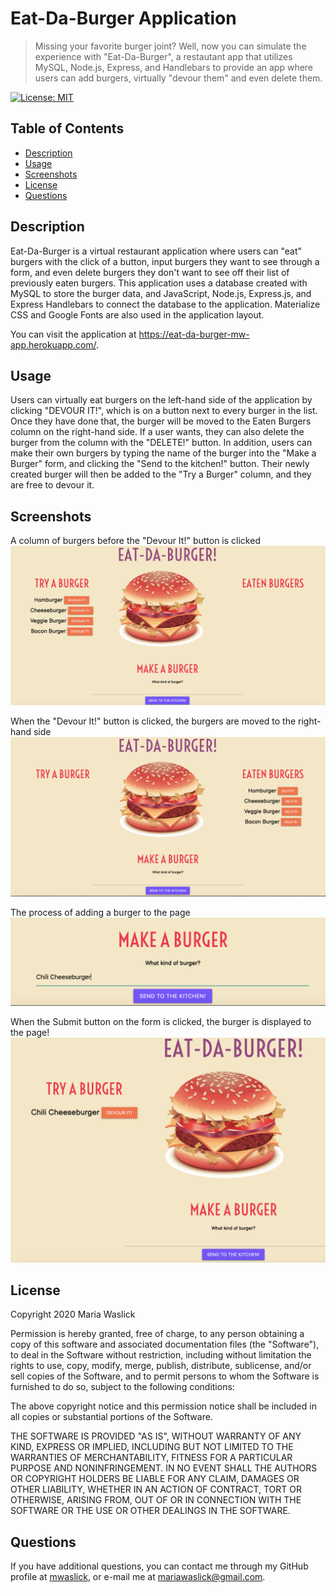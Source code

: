 # Eat-Da-Burger Application

> Missing your favorite burger joint? Well, now you can simulate the experience with "Eat-Da-Burger", a restautant app that utilizes MySQL, Node.js, Express, and Handlebars to provide an app where users can add burgers, virtually "devour them" and even delete them.

[![License: MIT](https://img.shields.io/badge/License-MIT-yellow.svg)](https://opensource.org/licenses/MIT)

## Table of Contents

 * [Description](#description)
 * [Usage](#usage)
  * [Screenshots](#screenshots)
  * [License](#license)
  * [Questions](#questions)

## Description

  Eat-Da-Burger is a virtual restaurant application where users can "eat" burgers with the click of a button, input burgers they want to see through a form, and even delete burgers they don't want to see off their list of previously eaten burgers. This application uses a database created with MySQL to store the burger data, and JavaScript, Node.js, Express.js, and Express Handlebars to connect the database to the application. Materialize CSS and Google Fonts are also used in the application layout.

  You can visit the application at https://eat-da-burger-mw-app.herokuapp.com/.

## Usage

Users can virtually eat burgers on the left-hand side of the application by clicking "DEVOUR IT!", which is on a button next to every burger in the list. Once they have done that, the burger will be moved to the Eaten Burgers column on the right-hand side. If a user wants, they can also delete the burger from the column with the "DELETE!" button. In addition, users can make their own burgers by typing the name of the burger into the "Make a Burger" form, and clicking the "Send to the kitchen!" button. Their newly created burger will then be added to the "Try a Burger" column, and they are free to devour it.

## Screenshots

A column of burgers before the "Devour It!" button is clicked
![The Eat-Da-Burger website with three burgers on the left hand side in the Try a Burger column](./screenshots/burgers1.png)

When the "Devour It!" button is clicked, the burgers are moved to the right-hand side
![The Eat-Da-Burger website with three burgers on the right hand side, with a Delete button next to them](./screenshots/burgers2.png)

The process of adding a burger to the page
![A close up of the form where the user can input a burger, where the user has written "Chili Cheeseburger"](./screenshots/addburger.png)

When the Submit button on the form is clicked, the burger is displayed to the page!
![The Eat-Da-Burger website now displays the previously added "Chili Cheeseburger" to the left-hand column, with a Devour It button next to it](./screenshots/displayburger.png)

## License

Copyright 2020 Maria Waslick

Permission is hereby granted, free of charge, to any person obtaining a copy of this software and associated documentation files (the "Software"), to deal in the Software without restriction, including without limitation the rights to use, copy, modify, merge, publish, distribute, sublicense, and/or sell copies of the Software, and to permit persons to whom the Software is furnished to do so, subject to the following conditions:

The above copyright notice and this permission notice shall be included in all copies or substantial portions of the Software.

THE SOFTWARE IS PROVIDED "AS IS", WITHOUT WARRANTY OF ANY KIND, EXPRESS OR IMPLIED, INCLUDING BUT NOT LIMITED TO THE WARRANTIES OF MERCHANTABILITY, FITNESS FOR A PARTICULAR PURPOSE AND NONINFRINGEMENT. IN NO EVENT SHALL THE AUTHORS OR COPYRIGHT HOLDERS BE LIABLE FOR ANY CLAIM, DAMAGES OR OTHER LIABILITY, WHETHER IN AN ACTION OF CONTRACT, TORT OR OTHERWISE, ARISING FROM, OUT OF OR IN CONNECTION WITH THE SOFTWARE OR THE USE OR OTHER DEALINGS IN THE SOFTWARE.

## Questions

If you have additional questions, you can contact me through my GitHub profile at [mwaslick](https://github.com/mwaslick), or e-mail me at mariawaslick@gmail.com.
